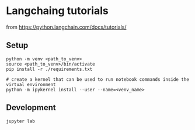 # Langchaing tutorials

from https://python.langchain.com/docs/tutorials/

## Setup

```
python -m venv <path_to_venv>
source <path_to_venv>/bin/activate
pip install -r ./requirements.txt

# create a kernel that can be used to run notebook commands inside the virtual environment
python -m ipykernel install --user --name=<venv_name>
```

## Development

```
jupyter lab
```